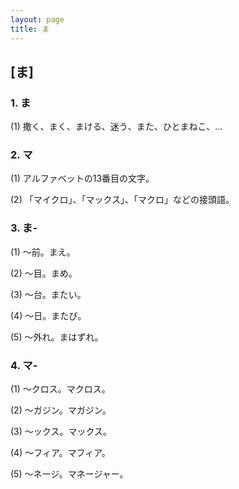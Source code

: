 ```yaml
---
layout: page
title: ま
---
```

## [ま]

### 1. ま

(1) 撒く、まく、まける、迷う、また、ひとまねこ、...

### 2. マ

(1) アルファベットの13番目の文字。

(2) 「マイクロ」、「マックス」、「マクロ」などの接頭語。

### 3. ま-

(1) ～前。まえ。

(2) ～目。まめ。

(3) ～台。またい。

(4) ～日。またび。

(5) ～外れ。まはずれ。

### 4. マ-

(1) ～クロス。マクロス。

(2) ～ガジン。マガジン。

(3) ～ックス。マックス。

(4) ～フィア。マフィア。

(5) ～ネージ。マネージャー。
